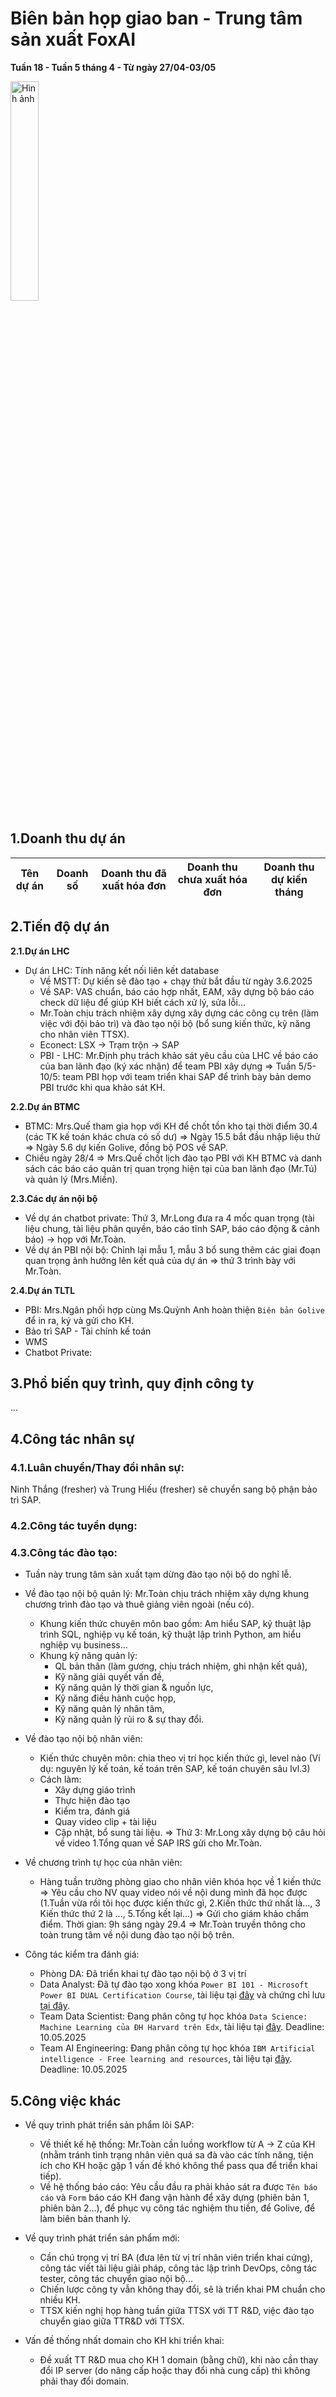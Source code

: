 # Biên bản họp giao ban - Trung tâm sản xuất FoxAI
**Tuần 18 - Tuần 5 tháng 4 - Từ ngày 27/04-03/05**

<img src="https://fox.ai.vn/wp-content/uploads/2024/07/Logo_Original-1.png" alt="Hình ảnh" width="30%" />

## 1.Doanh thu dự án
|Tên dự án|Doanh số|Doanh thu đã xuất hóa đơn|Doanh thu chưa xuất hóa đơn|Doanh thu dự kiến tháng|
|---|---|---|---|---|

## 2.Tiến độ dự án
**2.1.Dự án LHC**

- Dự án LHC: Tính năng kết nối liên kết database
  - Về MSTT: Dự kiến sẽ đào tạo + chạy thử bắt đầu từ ngày 3.6.2025
  - Về SAP: VAS chuẩn, báo cáo hợp nhất, EAM, xây dựng bộ báo cáo check dữ liệu để giúp KH biết cách xử lý, sửa lỗi...
  - Mr.Toàn chịu trách nhiệm xây dựng xây dựng các công cụ trên (làm việc với đội bảo trì) và đào tạo nội bộ (bổ sung kiến thức, kỹ năng cho nhân viên TTSX).
  - Econect: LSX -> Trạm trộn -> SAP
  - PBI - LHC: Mr.Định phụ trách khảo sát yêu cầu của LHC về báo cáo của ban lãnh đạo (ký xác nhận) để team PBI xây dựng => Tuần 5/5-10/5: team PBI họp với team triển khai SAP để trình bày bản demo PBI trước khi qua khảo sát KH.

**2.2.Dự án BTMC**

- BTMC: Mrs.Quế tham gia họp với KH để chốt tồn kho tại thời điểm 30.4 (các TK kế toán khác chưa có số dư) => Ngày 15.5 bắt đầu nhập liệu thử => Ngày 5.6 dự kiến Golive, đồng bộ POS về SAP.
- Chiều ngày 28/4 => Mrs.Quế chốt lịch đào tạo PBI với KH BTMC và danh sách các báo cáo quản trị quan trọng hiện tại của ban lãnh đạo (Mr.Tú) và quản lý (Mrs.Miền).

**2.3.Các dự án nội bộ**

- Về dự án chatbot private: Thứ 3, Mr.Long đưa ra 4 mốc quan trọng (tài liệu chung, tài liệu phân quyền, báo cáo tĩnh SAP, báo cáo động & cảnh báo) -> họp với Mr.Toàn.
- Về dự án PBI nội bộ: Chỉnh lại mẫu 1, mẫu 3 bổ sung thêm các giai đoạn quan trọng ảnh hưởng lên kết quả của dự án => thứ 3 trình bày với Mr.Toàn.

**2.4.Dự án TLTL**

- PBI: Mrs.Ngân phối hợp cùng Ms.Quỳnh Anh hoàn thiện `Biên bản Golive` để in ra, ký và gửi cho KH.
- Bảo trì SAP - Tài chính kế toán
- WMS
- Chatbot Private: 

## 3.Phổ biến quy trình, quy định công ty

...

## 4.Công tác nhân sự
### 4.1.Luân chuyển/Thay đổi nhân sự: 
Ninh Thắng (fresher) và Trung Hiếu (fresher) sẽ chuyển sang bộ phận bảo trì SAP.

### 4.2.Công tác tuyển dụng:

### 4.3.Công tác đào tạo: 
- Tuần này trung tâm sản xuất tạm dừng đào tạo nội bộ do nghỉ lễ.
- Về đào tạo nội bộ quản lý: Mr.Toàn chịu trách nhiệm xây dựng khung chương trình đào tạo và thuê giảng viên ngoài (nếu có).
  - Khung kiến thức chuyên môn bao gồm: Am hiểu SAP, kỹ thuật lập trình SQL, nghiệp vụ kế toán, kỹ thuật lập trình Python, am hiểu nghiệp vụ business...
  - Khung kỹ năng quản lý:
    - QL bản thân (làm gương, chịu trách nhiệm, ghi nhận kết quả),
    - Kỹ năng giải quyết vấn đề,
    - Kỹ năng quản lý thời gian & nguồn lực,
    - Kỹ năng điều hành cuộc họp,
    - Kỹ năng quản lý nhân tâm,
    - Kỹ năng quản lý rủi ro & sự thay đổi.

- Về đào tạo nội bộ nhân viên:
  - Kiến thức chuyên môn: chia theo vị trí học kiến thức gì, level nào (Ví dụ: nguyên lý kế toán, kế toán trên SAP, kế toán chuyên sâu lvl.3)
  - Cách làm:
    - Xây dựng giáo trình
    - Thực hiện đào tạo
    - Kiểm tra, đánh giá
    - Quay video clip + tài liệu
    - Cập nhật, bổ sung tài liệu.
=> Thứ 3: Mr.Long xây dựng bộ câu hỏi về video 1.Tổng quan về SAP IRS gửi cho Mr.Toàn.

- Về chương trình tự học của nhân viên:
  - Hàng tuần trưởng phòng giao cho nhân viên khóa học về 1 kiến thức => Yêu cầu cho NV quay video nói về nội dung mình đã học được (1.Tuần vừa rồi tôi học được kiến thức gì, 2.Kiến thức thứ nhất là..., 3 Kiến thức thứ 2 là ..., 5.Tổng kết lại...) => Gửi cho giám khảo chấm điểm. Thời gian: 9h sáng ngày 29.4 => Mr.Toàn truyền thông cho toàn trung tâm về nội dung đào tạo nội bộ trên.
- Công tác kiểm tra đánh giá:
  - Phòng DA: Đã triển khai tự đào tạo nội bộ ở 3 vị trí
  - Data Analyst: Đã tự đào tạo xong khóa `Power BI 101 - Microsoft Power BI DUAL Certification Course`, tài liệu tại [đây](https://github.com/hoanglong8/FoxAI-Elearning/blob/main/C%C3%A1c%20kh%C3%B3a%20h%E1%BB%8Dc%20v%C3%A0%20ebook%20v%E1%BB%81%20Data%20Analyst.md) và chứng chỉ lưu [tại đây](https://foxai.sharepoint.com/:f:/s/TaiLieuTTSXFoxAI/Em0D44HIZP1OrRj7XxMgLY8BjmoWawix93vAK1ol3EIm9g?e=ebphY4).
  - Team Data Scientist: Đang phân công tự học khóa `Data Science: Machine Learning của ĐH Harvard trên Edx`, tài liệu tại [đây](https://github.com/hoanglong8/FoxAI-Elearning/blob/main/C%C3%A1c%20kh%C3%B3a%20h%E1%BB%8Dc%20v%C3%A0%20ebook%20v%E1%BB%81%20Data%20Engineering.md). Deadline: 10.05.2025
  - Team AI Engineering: Đang phân công tự học khóa `IBM Artificial intelligence - Free learning and resources`, tài liệu tại [đây](https://github.com/hoanglong8/FoxAI-Elearning/blob/main/C%C3%A1c%20kh%C3%B3a%20h%E1%BB%8Dc%20v%C3%A0%20ebook%20v%E1%BB%81%20AI%20Engineering.md). Deadline: 10.05.2025

## 5.Công việc khác

- Về quy trình phát triển sản phẩm lõi SAP: 
  - Về thiết kế hệ thống: Mr.Toàn cần luồng workflow từ A -> Z của KH (nhằm tránh tình trạng nhân viên quá sa đà vào các tính năng, tiện ích cho KH hoặc gặp 1 vấn đề khó không thể pass qua để triển khai tiếp).
  - Về hệ thống báo cáo: Yêu cầu đầu ra phải khảo sát ra được `Tên báo cáo` và `Form` báo cáo KH đang vận hành để xây dựng (phiên bản 1, phiên bản 2...), để phục vụ công tác nghiệm thu tiền, để Golive, để làm biên bản thanh lý.

- Về quy trình phát triển sản phẩm mới:
  - Cần chú trọng vị trí BA (đưa lên từ vị trí nhân viên triển khai cứng), công tác viết tài liệu giải pháp, công tác lập trình DevOps, công tác tester, công tác chuyển giao nội bộ...
  - Chiến lược công ty vẫn không thay đổi, sẽ là triển khai PM chuẩn cho nhiều KH.
  - TTSX kiến nghị họp hàng tuần giữa TTSX với TT R&D, việc đào tạo chuyển giao giữa TTR&D với TTSX.

- Vấn đề thống nhất domain cho KH khi triển khai:
  - Đề xuất TT R&D mua cho KH 1 domain (bằng chữ), khi nào cần thay đổi IP server (do nâng cấp hoặc thay đổi nhà cung cấp) thì không phải thay đổi domain.

